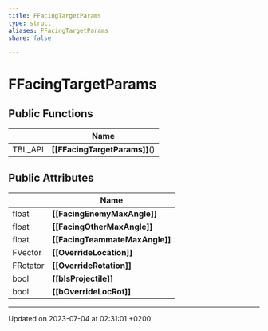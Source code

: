 ```yaml
---
title: FFacingTargetParams
type: struct
aliases: FFacingTargetParams
share: false

---
```


# FFacingTargetParams





## Public Functions

|                | Name           |
| -------------- | -------------- |
| TBL_API | **[[FFacingTargetParams]]**() |

## Public Attributes

|                | Name           |
| -------------- | -------------- |
| float | **[[FacingEnemyMaxAngle]]**  |
| float | **[[FacingOtherMaxAngle]]**  |
| float | **[[FacingTeammateMaxAngle]]**  |
| FVector | **[[OverrideLocation]]**  |
| FRotator | **[[OverrideRotation]]**  |
| bool | **[[bIsProjectile]]**  |
| bool | **[[bOverrideLocRot]]**  |

-------------------------------

Updated on 2023-07-04 at 02:31:01 +0200